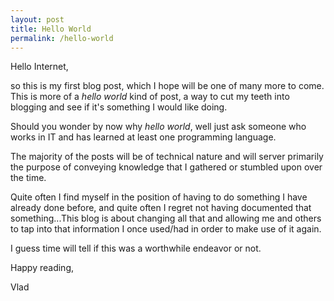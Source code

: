 ```yaml
---
layout: post
title: Hello World
permalink: /hello-world
---
```

Hello Internet,

so this is my first blog post, which I hope will be one of many more to come. This is more of a *hello world* kind of post, 
a way to cut my teeth into blogging and see if it's something I would like doing.

Should you wonder by now why *hello world*,
well just ask someone who works in IT and has learned at least one programming language.

The majority of the posts will be of technical nature and will server primarily the purpose of conveying knowledge
that I gathered or stumbled upon over the time.

Quite often I find myself in the position of having to do something I have already done
before, and quite often I regret not having documented that something...This blog is about changing all that and allowing me
and others to tap into that information I once used/had in order to make use of it again.

I guess time will tell if this was a worthwhile endeavor or not.

Happy reading,

Vlad




